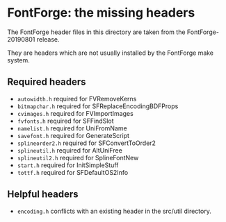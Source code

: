 # FontForge: the missing headers

The FontForge header files in this directory are taken from the 
FontForge-20190801 release.

They are headers which are not usually installed by the FontForge make 
system.


## Required headers

- `autowidth.h` required for FVRemoveKerns
- `bitmapchar.h` required for SFReplaceEncodingBDFProps
- `cvimages.h` required for FVImportImages
- `fvfonts.h` required for SFFindSlot
- `namelist.h` required for UniFromName
- `savefont.h` required for GenerateScript
- `splineorder2.h` required for SFConvertToOrder2
- `splineutil.h` required for AltUniFree
- `splineutil2.h` required for SplineFontNew
- `start.h` required for InitSimpleStuff
- `tottf.h` required for SFDefaultOS2Info

## Helpful headers

- `encoding.h` conflicts with an existing header in the src/util directory.
